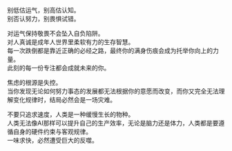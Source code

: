 别低估运气，别高估认知。  
别否认努力，别畏惧试错。

对运气保持敬畏不会坠入自负陷阱。  
对人真诚是成年人世界里柔软有力的生存智慧。  
每一次跌倒都是靠近正确的必经之路，最终你的满身伤痕会成为托举你向上的力量。  
此刻的每一份专注都会成就未来的你。  

焦虑的根源是失控。  
当你发现无论如何努力事态的发展都无法根据你的意愿而改变，而你又完全无法理解变化规律时，结局必然会是一场灾难。

不要只追求速度，人类是一种缓慢生长的物种。  
人类无法像AI那样可以提升自己的生产效率，无论是脑力还是体力，人类都是要遵循自身的硬件约束与客观规律。  
一味求快，必然遭受巨大的反噬。  
